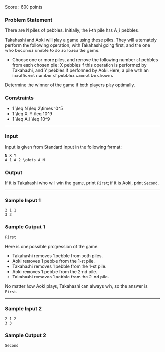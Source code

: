 Score : 600 points

### Problem Statement

There are N piles of pebbles. Initially, the i-th pile has A\_i pebbles.

Takahashi and Aoki will play a game using these piles.
They will alternately perform the following operation, with Takahashi going first, and the one who becomes unable to do so loses the game.

* Choose one or more piles, and remove the following number of pebbles from each chosen pile: X pebbles if this operation is performed by Takahashi, and Y pebbles if performed by Aoki.
  Here, a pile with an insufficient number of pebbles cannot be chosen.

Determine the winner of the game if both players play optimally.

### Constraints

* 1 \leq N \leq 2\times 10^5
* 1 \leq X, Y \leq 10^9
* 1 \leq A\_i \leq 10^9

---

### Input

Input is given from Standard Input in the following format:

```
N X Y
A_1 A_2 \cdots A_N
```

### Output

If it is Takahashi who will win the game, print `First`; if it is Aoki, print `Second`.

---

### Sample Input 1

```
2 1 1
3 3
```

### Sample Output 1

```
First
```

Here is one possible progression of the game.

* Takahashi removes 1 pebble from both piles.
* Aoki removes 1 pebble from the 1-st pile.
* Takahashi removes 1 pebble from the 1-st pile.
* Aoki removes 1 pebble from the 2-nd pile.
* Takahashi removes 1 pebble from the 2-nd pile.

No matter how Aoki plays, Takahashi can always win, so the answer is `First`.

---

### Sample Input 2

```
2 1 2
3 3
```

### Sample Output 2

```
Second
```